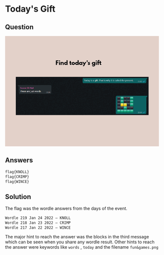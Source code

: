 # Today's Gift 

## Question

![Question](./fun&games-01.png)


## Answers

```
flag{KNOLL} 
flag{CRIMP} 
flag{WINCE}
```

## Solution
The flag was the wordle answers from the days of the event. 
```
Wordle 219 Jan 24 2022 – KNOLL
Wordle 218 Jan 23 2022 – CRIMP
Wordle 217 Jan 22 2022 – WINCE
```
The major hint to reach the answer was the blocks in the third message which can be seen when you share any wordle result.
Other hints to reach the answer were keywords like `words` , `today` and the filename `fun&games.png`
